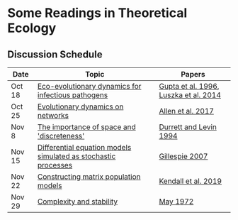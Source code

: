 # Some Readings in Theoretical Ecology

## Discussion Schedule

Date     |     Topic     |     Papers
---------|---------------|-------------
Oct 18   | [Eco-evolutionary dynamics for infectious pathogens](/commentary/gupta_and_luksza.md) | [Gupta et al. 1996](/pdfs/Gupta%20et%20al.%201996.pdf), [Luszka et al. 2014](/pdfs/Luksza%20et%20al.%202014.pdf)
Oct 25   | [Evolutionary dynamics on networks](/commentary/allen.md) | [Allen et al. 2017](/pdfs/Allen%20et%20al.%202017.pdf)
Nov 8    | [The importance of space and 'discreteness'](/commentary/durrett.md) | [Durrett and Levin 1994](/pdfs/Durrett%20and%20Levin%201994.pdf)
Nov 15   | [Differential equation models simulated as stochastic processes](/commentary/gillespie.md) | [Gillespie 2007](/pdfs/Gillespie%202007.pdf)
Nov 22   | [Constructing matrix population models](/commentary/kendall.md) | [Kendall et al. 2019](/pdfs/Kendall%20et%20al.%202019.pdf)
Nov 29   | [Complexity and stability](/commentary/kendall.md) | [May 1972](/pdfs/May%201972.pdf)
